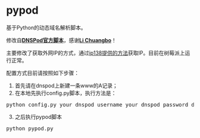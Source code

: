 pypod
=====

基于Python的动态域名解析脚本。

修改自[**DNSPod官方脚本**][0]，感谢[**Li Chuangbo**][1]！

主要修改了获取外网IP的方式，通过[ip138提供的方法][2]获取IP。目前在树莓派上运行正常。

配置方式目前请按照如下步骤：

1. 首先请在dnspod上新建一条www的A记录；
2. 在本地先执行config.py脚本，执行方法是：
<pre>
python config.py your_dnspod_username your_dnspod_password domain 
</pre>
3. 之后执行pypod脚本
<pre>
python pypod.py
</pre>

[0]: https://gist.github.com/chuangbo/833369
[1]: https://github.com/chuangbo
[2]: http://iframe.ip138.com/ic.asp
